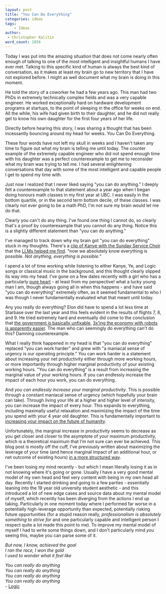 ```yaml
---
layout: post
title: "You Can Do Everything"
categories: ideas
tags:
    - Ideas
author:
 - Christopher Kalitin
word_count: 1056
---
```

<head>
    <meta property="og:image" content="{{site.url}}/assets/images/you-do-everything/Screenshot 2025-09-27 210513.png">
</head>

Today I was put into the amazing situation that does not come nearly often enough of talking to one of the most intelligent and insightful humans I have ever met. Talking to this specific kind of human is always the best kind of conversation, as it makes at least my brain go to new territory that I have not explored before. I might as well document what my brain is doing in this moment.

He told the story of a coworker he had a few years ago. This man had two PhDs in extremely technically complex fields and was a very capable engineer. He worked exceptionally hard on hardware development programs at startups, to the point of sleeping in the office for weeks on end. All the while, his wife had given birth to their daughter, and he did not really get to know his own daughter for the first four years of her life. 

Directly before hearing this story, I was sharing a thought that has been incessantly bouncing around my head for weeks. You Can Do Everything.

These four words have not left my skull in weeks and I haven't taken any time to figure out what my brain is telling me until today. The counter example of the extremely capable engineer who did not spend enough time with his daughter was a perfect counterexample to get me to reconsider what my brain was trying to tell me. I had several enlightening conversations that day with some of the most intelligent and capable people I get to spend my time with.

Just now I realized that I never liked saying "you can do anything." I deeply felt a counterexample to that statement about a year ago when I began doing honours math classes in my first year at UBC. I was easily in the bottom quartile, or in the second term bottom decile, of these classes. I was clearly not ever going to be a math PhD, I'm not sure my brain would let me do that.

Clearly you can't do any thing. I've found one thing I cannot do, so clearly that's a proof by counterexample that you cannot do any thing. Notice this is a slightly different statement than "you can do anything."

I've managed to track down why my brain got "you can do everything" stuck in my thoughts. There's a [clip of Kanye with the Sunday Service Choir](https://www.youtube.com/watch?v=v4Z9f5ZKsDY&t=729s) that the [LLMs helped me find](https://chatgpt.com/c/68d8a7ea-c4a0-832f-8746-e879afc6ba5f). "now we absolutely know everything is possible. *Not anything, everything is possible.*"

I spend a lot of time working while listening to either Kanye, Ye, and Logic songs or classical music in the background, and this thought clearly slipped its way into my head. I've gone on a few dates recently with a girl who has a particularly [pure heart](https://www.youtube.com/watch?v=AL9pIofuL2o&list=RDAL9pIofuL2o&start_radio=1) - at least from my perspective! what a lucky young man I am, though always going all in when this happens - and have said "you can do everything" extremely often, as it seemed fundamental to who I was though I never fundamentally evaluated what that meant until today.

Any you really do everything? Elon did have to spend a lot less time at Starbase over the last year and this feels evident in the results of flights 7, 8, and 9. He tried extremely hard and eventually did come to the conclusion that [the government is basically unfixable](https://youtu.be/qeZqZBRA-6Q?si=DumfdQKxEogmzdXO&t=112), [3x'ing the economy with robots is apparently easier](https://x.com/elonmusk/status/1925975507759243741). The man who can seemingly do everything can't do this? Damning counterexample.

What I really think happened in my head is that "you can do everything" replaced "you can work harder" and grew with "a maniacal sense of urgency is our operating principle." You can work harder is a statement about increasing your net productivity either through more working hours, or more importantly through higher marginal productivity of your existing working hours. "You can do everything" is a result from increasing the marginal value of your working hours. If you can endlessly increase the impact of each hour you work, you can do everything.

And *you can endlessly increase your marginal productivity*. This is possible through a constant maniacal sense of urgency (which hopefully your brain can take). Through living your life at a higher and higher level of intensity, you can increase the impact of every hour. This expands to everything, including maximally useful relaxation and maximizing the impact of the time you spend with your 4 year old daughter. This is fundamentally important to [increasing your impact on the future of humanity](https://ckalitin.github.io/idea/2025/04/26/low-leverage-university.html).

Unfortunately, the marginal increase in productivity seems to decrease as you get closer and closer to the asymptote of your maximum productivity, which is a theoretical maximum that I'm not sure can ever be achieved. This blog post is mostly off the cuff, I've previously written about maximizing the leverage of your time (and hence marginal impact of an additional hour, or net outcome of existing hours) [in a more structured way](https://ckalitin.github.io/idea/2025/04/26/low-leverage-university.html).

I've been losing my mind recently - but which I mean literally losing it as in not knowing where it's going or gone. Usually I have a very good mental model of my own head and feel very content with being in my own head all day. Recently I started drinking and going to a few parties - essentially leaning into the 19 year old university student aesthetic - and this introduced a lot of new edge cases and source data about my mental model of myself, which recently has been diverging from the actions I end up taking. Particularly in one moment today where I performed far worse in a potentially high-leverage opportunity than expected, potentially risking future opportunities (for a stupid reason really, *professionalism is absolutely something to strive for* and one particularly capable and intelligent person I respect quite a lot made this point to me). To improve my mental model of myself I had to write some things down, and I don't particularly mind *you* seeing this, maybe you can parse some of it.

<i>But now, I know, achieved the goal  
I ran the race, I won the gold  
I used to wonder what it feel like  

You can really do anything  
You can really do anything  
You can really do anything  
You can really do anything  
</i>
\- [Logic](https://www.youtube.com/watch?v=oJAUMIvTXF4&list=PLuvVjLDbzSdFKzS_SxKKB75qdqErTnMBC&index=1)